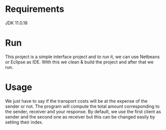# Requirements
JDK 11.0.18

# Run
This project is a simple interface project and to run it, we can use Netbeans or Eclipse as IDE.
With this we clean & build the project and after that we run.

# Usage
We just have to say if the transport costs will be at the expense of the sender or not.
The program will compute the total amount corresponding to the sender, receiver and your response.
By default, we use the first client as sender and the second one as receiver but this can be changed easily by setting their index.
